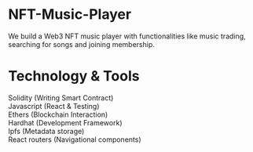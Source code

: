 ﻿# NFT-Music-Player
We build a Web3 NFT music player with functionalities like music trading, searching for songs and joining membership.

# Technology & Tools
Solidity (Writing Smart Contract)<br />
Javascript (React & Testing)<br />
Ethers (Blockchain Interaction)<br />
Hardhat (Development Framework)<br />
Ipfs (Metadata storage)<br />
React routers (Navigational components)
